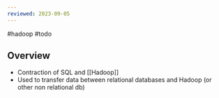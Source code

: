 ```yaml
---
reviewed: 2023-09-05
---
```


 #hadoop #todo

## Overview

- Contraction of SQL and [[Hadoop]]
- Used to transfer data between relational databases and Hadoop (or other non relational db)
